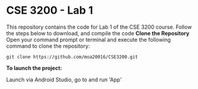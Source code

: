 # CSE 3200 - Lab 1
This repository contains the code for Lab 1 of the CSE 3200 course. Follow the steps below to download, and compile the code
**Clone the Repository**
Open your command prompt or terminal and execute the following command to clone the repository:
```shell
git clone https://github.com/moa20016/CSE3200.git
```
**To launch the project:**

Launch via Android Studio, go to and run 'App'
